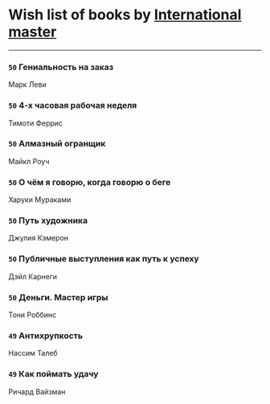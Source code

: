 # Wish list of books by [International master](http://vk.com/id74140988)
---

### `50` Гениальность на заказ
Марк Леви

### `50` 4-х часовая рабочая неделя
Тимоти Феррис

### `50` Алмазный огранщик
Майкл Роуч

### `50` О чём я говорю, когда говорю о беге
Харуки Мураками

### `50` Путь художника
Джулия Кэмерон

### `50` Публичные выступления как путь к успеху
Дэйл Карнеги

### `50` Деньги. Мастер игры
Тони Роббинс

### `49` Антихрупкость
Нассим Талеб

### `49` Как поймать удачу
Ричард Вайзман

